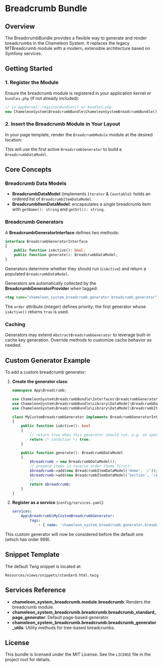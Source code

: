 # Breadcrumb Bundle

## Overview
The BreadcrumbBundle provides a flexible way to generate and render breadcrumbs in the Chameleon System.
It replaces the legacy MTBreadcrumb module with a modern, extensible architecture based on Symfony services.

## Getting Started
### 1. Register the Module
Ensure the breadcrumb module is registered in your application kernel or `bundles.php` (if not already included):
```php
// in AppKernel::registerBundles() or bundles.php
new ChameleonSystem\BreadcrumbBundle\ChameleonSystemBreadcrumbBundle(),
```

### 2. Insert the Breadcrumb Module in Your Layout
In your page template, render the `BreadcrumbModule` module at the desired location:

This will use the first active `BreadcrumbGenerator` to build a `BreadcrumbDataModel`.

## Core Concepts

### Breadcrumb Data Models
- **BreadcrumbDataModel** (implements `Iterator` & `Countable`): holds an ordered list of `BreadcrumbItemDataModel`.
- **BreadcrumbItemDataModel**: encapsulates a single breadcrumb item with `getName(): string` and `getUrl(): string`.

### Breadcrumb Generators
A **BreadcrumbGeneratorInterface** defines two methods:
```php
interface BreadcrumbGeneratorInterface
{
    public function isActive(): bool;
    public function generate(): BreadcrumbDataModel;
}
```
Generators determine whether they should run (`isActive`) and return a populated `BreadcrumbDataModel`.

Generators are automatically collected by the **BreadcrumbGeneratorProvider** when tagged:
```xml
<tag name="chameleon_system_breadcrumb.generator.breadcrumb_generator" order="100" />
```
The `order` attribute (integer) defines priority; the first generator whose `isActive()` returns `true` is used.

### Caching
Generators may extend `AbstractBreadcrumbGenerator` to leverage built-in cache key generation. Override methods
to customize cache behavior as needed.

## Custom Generator Example
To add a custom breadcrumb generator:

1. **Create the generator class**:
    ```php
    namespace App\Breadcrumb;

    use ChameleonSystem\BreadcrumbBundle\Interfaces\BreadcrumbGeneratorInterface;
    use ChameleonSystem\BreadcrumbBundle\Library\DataModel\BreadcrumbDataModel;
    use ChameleonSystem\BreadcrumbBundle\Library\DataModel\BreadcrumbItemDataModel;

    class MyCustomBreadcrumbGenerator implements BreadcrumbGeneratorInterface
    {
        public function isActive(): bool
        {
            // return true when this generator should run, e.g. on specific pages
            return /* condition */ true;
        }

        public function generate(): BreadcrumbDataModel
        {
            $breadcrumb = new BreadcrumbDataModel();
            // prepend items in reverse order (home first):
            $breadcrumb->add(new BreadcrumbItemDataModel('Home', '/'));
            $breadcrumb->add(new BreadcrumbItemDataModel('Section', '/section'));
            // ...
            return $breadcrumb;
        }
    }
    ```

2. **Register as a service** (`config/services.yaml`):
    ```yaml
    services:
        App\Breadcrumb\MyCustomBreadcrumbGenerator:
            tags:
                - { name: 'chameleon_system_breadcrumb.generator.breadcrumb_generator', order: 50 }
    ```

This custom generator will now be considered before the default one (which has order 999).

## Snippet Template
The default Twig snippet is located at:
```
Resources/views/snippets/standard.html.twig
```
## Services Reference
- **chameleon_system_breadcrumb.module.breadcrumb**: Renders the breadcrumb module.
- **chameleon_system_breadcrumb.breadcrumb.breadcrumb_standard_page_generator**: Default page-based generator.
- **chameleon_system_breadcrumb.breadcrumb.breadcrumb_generator_utils**: Utility methods for tree-based breadcrumbs.

## License
This bundle is licensed under the MIT License. See the `LICENSE` file in the project root for details.